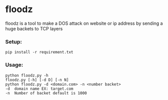 # floodz
floodz is a tool to make a DOS attack on website or ip address by sending a huge backets to TCP layers
### Setup:
```
pip install -r requirement.txt
```

### Usage:
```
python floodz.py -h
floodz.py [-h] [-d D] [-n N]
python floodz.py -d <domain.com> -n <number backet>
-d  domain name EX: target.com
-n  Number of backet default is 1000
```

